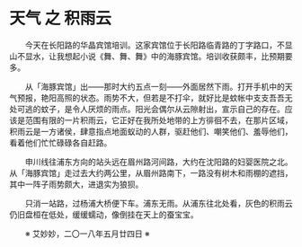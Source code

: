 # 天气 之 积雨云

&emsp;&emsp;今天在长阳路的华晶宾馆培训。这家宾馆位于长阳路临青路的丁字路口，不显山不显水，让我想起小说《舞、舞、舞》中的海豚宾馆。培训收获颇丰，比预期要多。

&emsp;&emsp;从「海豚宾馆」出——那时大约五点一刻——外面居然下雨。打开手机中的天气预报，艳阳高照的状态。雨势不大，但若是不打伞，就好比是蚊帐中支支吾吾无处可逃的蚊子，是令人厌烦的雨点。阳光会偶尔从云隙射出，宣示自己的存在。应该是范围有限的一片积雨云，它正好在我所处地带的上方徘徊不去，在那片区域，积雨云是一方诸侯，肆意指点地面蚁动的人群，驱赶他们、嘲笑他们、羞辱他们，看着他们忙忙碌碌各自赶路。

&emsp;&emsp;申川线往浦东方向的站头远在眉州路河间路，大约在沈阳路的妇婴医院之北。从「海豚宾馆」走过去大约两公里，从眉州路南下，一路没有树木和雨棚的遮挡，其中一阵子雨势颇大，进退实为狼狈。

&emsp;&emsp;只消一站路，过杨浦大桥便下车。浦东无雨。从浦东往北处看，灰色的积雨云仍旧盘桓在低处，缓缓蠕动，像倒挂在天上的蚕宝宝。

&emsp;&emsp;※ 艾妙妙，二〇一八年五月廿四日 ※